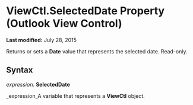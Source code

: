 
# ViewCtl.SelectedDate Property (Outlook View Control)

 **Last modified:** July 28, 2015

Returns or sets a  **Date** value that represents the selected date. Read-only.

## Syntax

 _expression_. **SelectedDate**

 _expression_A variable that represents a  **ViewCtl** object.

